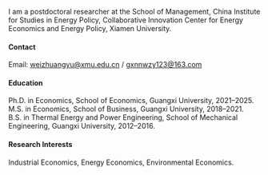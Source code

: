 I am a postdoctoral researcher at the School of Management, China Institute for Studies in Energy Policy, Collaborative Innovation Center for Energy Economics and Energy Policy, Xiamen University.

#### Contact

Email: weizhuangyu@xmu.edu.cn / gxnnwzy123@163.com

#### Education

Ph.D. in Economics, School of Economics, Guangxi University, 2021–2025.  
M.S. in Economics, School of Business, Guangxi University, 2018–2021.  
B.S. in Thermal Energy and Power Engineering, School of Mechanical Engineering, Guangxi University, 2012–2016.

#### Research Interests

Industrial Economics, Energy Economics, Environmental Economics.

